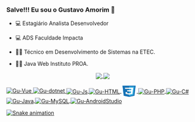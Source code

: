 ### Salve!!! Eu sou o Gustavo Amorim 👋


- 💻 Estagiário Analista Desenvolvedor

- 💻 ADS Faculdade Impacta
- 👨‍💻 Técnico em Desenvolvimento de Sistemas na ETEC.
- 👨‍💻 Java Web Instituto PROA.

<div align="center">
  <a href="https://github.com/0GustavoAmorim">
  <img align="center" height="180em" src="https://github-readme-stats.vercel.app/api?username=0GustavoAmorim&show_icons=true&theme=tokyonight&include_all_commits=true&count_private=true"/>
  <img align="center" height="180em" src="https://github-readme-stats.vercel.app/api/top-langs/?username=0GustavoAmorim&layout=compact&langs_count=7&theme=tokyonight"/>
</div>
 <div style="display: inline_block"><br>
  <img alt="Gu-Vue" height="30" width="40" src="https://cdn.jsdelivr.net/gh/devicons/devicon/icons/vuejs/vuejs-original-wordmark.svg" />
  <img alt="Gu-dotnet" height="30" width="40" src="https://cdn.jsdelivr.net/gh/devicons/devicon/icons/dotnetcore/dotnetcore-original.svg" />
  <img align="center" alt="Gu-Js" height="30" width="40" src="https://cdn.jsdelivr.net/gh/devicons/devicon/icons/javascript/javascript-original.svg">
  <img align="center" alt="Gu-HTML" height="30" width="40" src="https://cdn.jsdelivr.net/gh/devicons/devicon/icons/html5/html5-original.svg">
  <img align="center" alt="Gu-CSS" height="30" width="40" src="https://raw.githubusercontent.com/devicons/devicon/master/icons/css3/css3-original.svg">
  <img align="center" alt="Gu-PHP" height="30" width="40" src="https://cdn.jsdelivr.net/gh/devicons/devicon/icons/php/php-original.svg">
  <img align="center" alt="Gu-C#"  height="30" width="40" src="https://cdn.jsdelivr.net/gh/devicons/devicon/icons/csharp/csharp-original.svg">
  <img align="center" alt="Gu-Java"  height="30" width="40" src="https://cdn.jsdelivr.net/gh/devicons/devicon/icons/java/java-original.svg">
  <img align="center" alt="Gu-MySQL"  height="30" width="40" src="https://cdn.jsdelivr.net/gh/devicons/devicon/icons/mysql/mysql-original-wordmark.svg">
  <img align="center" alt="Gu-AndroidStudio"  height="30" width="40" src="https://cdn.jsdelivr.net/gh/devicons/devicon/icons/androidstudio/androidstudio-original.svg">
</div>
  
   ![Snake animation](https://github.com/0GustavoAmorim/0GustavoAmorim/blob/output/github-contribution-grid-snake.svg)
